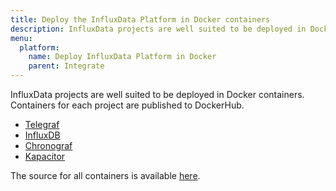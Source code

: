 ```yaml
---
title: Deploy the InfluxData Platform in Docker containers
description: InfluxData projects are well suited to be deployed in Docker containers. Containers for each project are published to DockerHub.
menu:
  platform:
    name: Deploy InfluxData Platform in Docker
    parent: Integrate
---
```


InfluxData projects are well suited to be deployed in Docker containers. Containers for each project are published to DockerHub.

- [Telegraf](https://hub.docker.com/_/telegraf/)
- [InfluxDB](https://hub.docker.com/_/influxdb/)
- [Chronograf](https://hub.docker.com/_/chronograf/)
- [Kapacitor](https://hub.docker.com/_/kapacitor/)

The source for all containers is available [here](https://github.com/influxdata/influxdata-docker).
